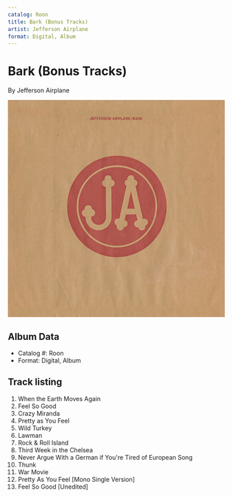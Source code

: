```yaml
---
catalog: Roon
title: Bark (Bonus Tracks)
artist: Jefferson Airplane
format: Digital, Album
---
```


# Bark (Bonus Tracks)

By Jefferson Airplane

![](../../assets/albumcovers/Jefferson_Airplane-Bark_Bonus_Tracks.png)

## Album Data

- Catalog #: Roon
- Format: Digital, Album


## Track listing


1. When the Earth Moves Again
2. Feel So Good
3. Crazy Miranda
4. Pretty as You Feel
5. Wild Turkey
6. Lawman
7. Rock & Roll Island
8. Third Week in the Chelsea
9. Never Argue With a German if You're Tired of European Song
10. Thunk
11. War Movie
12. Pretty As You Feel [Mono Single Version]
13. Feel So Good [Unedited]

